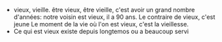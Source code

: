 - vieux, vieille. être vieux, être vieille, c'est avoir un grand nombre d'années: notre voisin est vieux, il a 90 ans.
  Le contraire de vieux, c'est jeune
  Le moment de la vie où l'on est vieux, c'est la vieillesse.
- Ce qui est vieux existe depuis longtemos ou a beaucoup servi